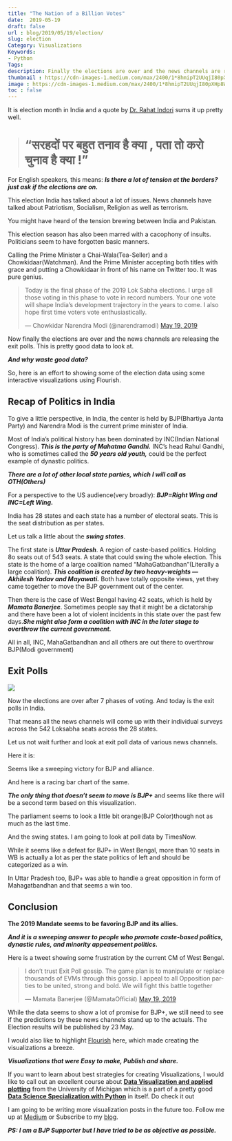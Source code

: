 ```yaml
---
title: "The Nation of a Billion Votes"
date:  2019-05-19
draft: false
url : blog/2019/05/19/election/
slug: election
Category: Visualizations
Keywords:
- Python
Tags:
description: Finally the elections are over and the news channels are releasing the exit polls. This is pretty good data to look at.
thumbnail : https://cdn-images-1.medium.com/max/2400/1*8hmipT2UUqjI80pXHp8WFA.png
image : https://cdn-images-1.medium.com/max/2400/1*8hmipT2UUqjI80pXHp8WFA.png
toc : false
---
```



It is election month in India and a quote by [Dr. Rahat Indori](https://twitter.com/rahatindori/status/1032507541606080512) sums it up pretty well.

> # “सरहदों **पर** बहुत **तनाव** है क्या , पता तो करो **चुनाव है** क्या !”

For English speakers, this means: ***Is there a lot of tension at the borders? just ask if the elections are on.***

This election India has talked about a lot of issues. News channels have talked about Patriotism, Socialism, Religion as well as terrorism.

You might have heard of the tension brewing between India and Pakistan.

This election season has also been marred with a cacophony of insults. Politicians seem to have forgotten basic manners.

Calling the Prime Minister a Chai-Wala(Tea-Seller) and a Chowkidaar(Watchman). And the Prime Minister accepting both titles with grace and putting a Chowkidaar in front of his name on Twitter too. It was pure genius.

<blockquote class="twitter-tweet" data-lang="en"><p lang="en" dir="ltr">Today is the final phase of the 2019 Lok Sabha elections. I urge all those voting in this phase to vote in record numbers. Your one vote will shape India’s development trajectory in the years to come. I also hope first time voters vote enthusiastically.</p>&mdash; Chowkidar Narendra Modi (@narendramodi) <a href="https://twitter.com/narendramodi/status/1129926748513218560?ref_src=twsrc%5Etfw">May 19, 2019</a></blockquote>
<script async src="https://platform.twitter.com/widgets.js" charset="utf-8"></script>


Now finally the elections are over and the news channels are releasing the exit polls. This is pretty good data to look at.

***And why waste good data?***

So, here is an effort to showing some of the election data using some interactive visualizations using Flourish.

## Recap of Politics in India

To give a little perspective, in India, the center is held by BJP(Bhartiya Janta Party) and Narendra Modi is the current prime minister of India.

Most of India’s political history has been dominated by INC(Indian National Congress). ***This is the party of Mahatma Gandhi.*** INC’s head Rahul Gandhi, who is sometimes called the ***50 years old youth,*** could be the perfect example of dynastic politics.

***There are a lot of other local state parties, which I will call as OTH(Others)***

For a perspective to the US audience(very broadly): ***BJP=Right Wing and INC=Left Wing.***

India has 28 states and each state has a number of electoral seats. This is the seat distribution as per states.

<div class="flourish-embed" data-src="visualisation/366631"></div><script src="https://public.flourish.studio/resources/embed.js"></script>

Let us talk a little about the ***swing states***.

The first state is ***Uttar Pradesh***. A region of caste-based politics. Holding 8o seats out of 543 seats. A state that could swing the whole election. This state is the home of a large coalition named “MahaGatbandhan”(Literally a large coalition). ***This coalition is created by two heavy-weights — Akhilesh Yadav and Mayawati.*** Both have totally opposite views, yet they came together to move the BJP government out of the center.

Then there is the case of West Bengal having 42 seats, which is held by ***Mamata Banerjee***. Sometimes people say that it might be a dictatorship and there have been a lot of violent incidents in this state over the past few days.***She might also form a coalition with INC in the later stage to overthrow the current government.***

All in all, INC, MahaGatbandhan and all others are out there to overthrow BJP(Modi government)

## Exit Polls

![](https://cdn-images-1.medium.com/max/9400/0*BHEJzh1R-pI9MLHj)

Now the elections are over after 7 phases of voting. And today is the exit polls in India.

That means all the news channels will come up with their individual surveys across the 542 Loksabha seats across the 28 states.

Let us not wait further and look at exit poll data of various news channels.

Here it is:

<div class="flourish-embed" data-src="visualisation/366687"></div><script src="https://public.flourish.studio/resources/embed.js"></script>

Seems like a sweeping victory for BJP and alliance.

And here is a racing bar chart of the same.

<div class="flourish-embed" data-src="visualisation/366662"></div><script src="https://public.flourish.studio/resources/embed.js"></script>

***The only thing that doesn’t seem to move is BJP+*** and seems like there will be a second term based on this visualization.

<div class="flourish-embed" data-src="visualisation/366637"></div><script src="https://public.flourish.studio/resources/embed.js"></script>

The parliament seems to look a little bit orange(BJP Color)though not as much as the last time.

And the swing states. I am going to look at poll data by TimesNow.

<div class="flourish-embed" data-src="visualisation/366731"></div><script src="https://public.flourish.studio/resources/embed.js"></script>

While it seems like a defeat for BJP+ in West Bengal, more than 10 seats in WB is actually a lot as per the state politics of left and should be categorized as a win.

In Uttar Pradesh too, BJP+ was able to handle a great opposition in form of Mahagatbandhan and that seems a win too.

## Conclusion

**The 2019 Mandate seems to be favoring BJP and its allies.**

***And it is a sweeping answer to people who promote caste-based politics, dynastic rules, and minority appeasement politics.***

Here is a tweet showing some frustration by the current CM of West Bengal.

<blockquote class="twitter-tweet" data-lang="en"><p lang="en" dir="ltr">I don’t trust Exit Poll gossip. The game plan is to manipulate or replace thousands of EVMs through this gossip. I appeal to all Opposition parties to be united, strong and bold. We will fight this battle together</p>&mdash; Mamata Banerjee (@MamataOfficial) <a href="https://twitter.com/MamataOfficial/status/1130112216202526720?ref_src=twsrc%5Etfw">May 19, 2019</a></blockquote>
<script async src="https://platform.twitter.com/widgets.js" charset="utf-8"></script>


While the data seems to show a lot of promise for BJP+, we still need to see if the predictions by these news channels stand up to the actuals. The Election results will be published by 23 May.

I would also like to highlight [Flourish](https://app.flourish.studio) here, which made creating the visualizations a breeze.

***Visualizations that were Easy to make, Publish and share.***

If you want to learn about best strategies for creating Visualizations, I would like to call out an excellent course about [**Data Visualization and applied plotting**](https://coursera.pxf.io/e45JOX) from the University of Michigan which is a part of a pretty good [**Data Science Specialization with Python**](https://coursera.pxf.io/e45JOX) in itself. Do check it out

I am going to be writing more visualization posts in the future too. Follow me up at [Medium](https://mlwhiz.medium.com/) or Subscribe to my [blog](https://mlwhiz.ck.page/a9b8bda70c).

***PS: I am a BJP Supporter but I have tried to be as objective as possible.***
